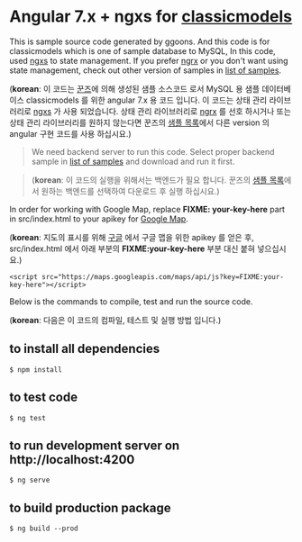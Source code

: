# Angular 7.x + ngxs for [classicmodels](http://www.mysqltutorial.org/mysql-sample-database.aspx)

This is sample source code generated by ggoons.
And this code is for classicmodels which is one of sample database to MySQL,
In this code, used [ngxs](https://ngxs.gitbook.io/ngxs) to state management.
If you prefer [ngrx](https://ngrx.io/) or
you don't want using state management,
check out other version of samples in [list of samples](http://coding.ggoons.com#samples).

(**korean**: 이 코드는 [꾼즈](http://coding.ggoons.com)에 의해 생성된 샘플 소스코드 로서 
MySQL 용 샘플 데이터베이스 classicmodels 를 위한 angular 7.x 용 코드 입니다.
이 코드는 상태 관리 라이브러리로 [ngxs](https://ngxs.gitbook.io/ngxs) 가 사용 되었습니다.
상태 관리 라이브러리로 [ngrx](https://ngrx.io/) 를 선호 하시거나 또는
상태 관리 라이브러리를 원하지 않는다면 꾼즈의 [샘플 목록](http://coding.ggoons.com#samples)에서
다른 version 의 angular 구현 코드를 사용 하십시요.)

> We need backend server to run this code.
  Select proper backend sample in [list of samples](http://coding.ggoons.com#samples)
  and download and run it first.

> (**korean**: 이 코드의 실행을 위해서는 백엔드가 필요 합니다.
  꾼즈의 [샘플 목록](http://coding.ggoons.com#samples)에서 원하는 백엔드를 선택하여 다운로드 후 실행 하십시요.)

In order for working with Google Map,
replace **FIXME: your-key-here** part in src/index.html
to your apikey for [Google Map](https://cloud.google.com/maps-platform/).
 
(**korean**: 지도의 표시를 위해 [구글](https://cloud.google.com/maps-platform/) 에서 구글 맵을 위한 apikey 를
얻은 후, src/index.html 에서 아래 부분의 **FIXME:your-key-here** 부분 대신 붙혀 넣으십시요.)
 
```
<script src="https://maps.googleapis.com/maps/api/js?key=FIXME:your-key-here"></script>
```

Below is the commands to compile, test and run the source code.

(**korean**: 다음은 이 코드의 컴파일, 테스트 및 실행 방법 입니다.)

## to install all dependencies
```
$ npm install
```

## to test code
```
$ ng test
```

## to run development server on http://localhost:4200
```
$ ng serve
```

## to build production package
```
$ ng build --prod
```
